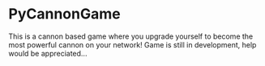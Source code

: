 # PyCannonGame
This is a cannon based game where you upgrade yourself to become the most powerful cannon on your network!
Game is still in development, help would be appreciated...
